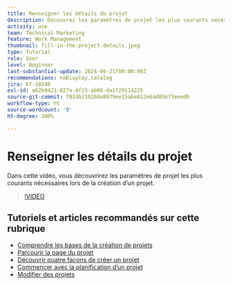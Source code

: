 ```yaml
---
title: Renseigner les détails du projet
description: Découvrez les paramètres de projet les plus courants nécessaires lors de la création d’un projet.
activity: use
team: Technical Marketing
feature: Work Management
thumbnail: fill-in-the-project-details.jpeg
type: Tutorial
role: User
level: Beginner
last-substantial-update: 2024-06-21T00:00:00Z
recommendations: noDisplay,catalog
jira: KT-10140
exl-id: a62b9421-627a-4f23-ab66-da1f29114225
source-git-commit: f033b210268e8979ee15abe812e6ad85673eeedb
workflow-type: ht
source-wordcount: '0'
ht-degree: 100%

---
```


# Renseigner les détails du projet

Dans cette vidéo, vous découvrirez les paramètres de projet les plus courants nécessaires lors de la création d’un projet.

>[!VIDEO](https://video.tv.adobe.com/v/3430410/?quality=12&learn=on)


## Tutoriels et articles recommandés sur cette rubrique

* [Comprendre les bases de la création de projets](/help/manage-work/projects/understand-basic-project-creation.md)
* [Parcourir la page du projet](/help/manage-work/projects/navigate-the-project-page.md)
* [Découvrir quatre façons de créer un projet](/help/manage-work/projects/understand-other-ways-to-create-projects.md)
* [Commencer avec la planification d’un projet](/help/manage-work/projects/getting-started-plan-a-project.md)
* [Modifier des projets](https://experienceleague.adobe.com/fr/docs/workfront/using/manage-work/projects/manage-projects/edit-projects)
